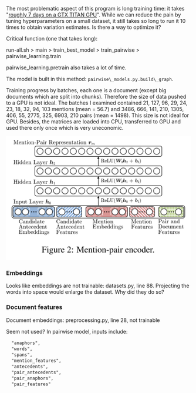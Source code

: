 The most problematic aspect of this program is long training time: it takes
"[roughly 7 days on a GTX TITAN GPU](https://github.com/clarkkev/deep-coref)".
While we can reduce the pain by tuning hyperparameters on a small dataset,
it still takes so long to run it 10 times to obtain variation estimates.
Is there a way to optimize it?

Critical function (one that takes long):

run-all.sh > main > train\_best\_model > train\_pairwise > pairwise\_learning.train

pairwise\_learning.pretrain also takes a lot of time.

The model is built in this method: `pairwise\_models.py.build\_graph`.

Training progress by batches, each one is a document (except big documents
which are split into chunks). Therefore the size of data pushed to a GPU is not
ideal. The batches I examined contained 21, 127, 96, 29, 24, 23, 18, 32, 94, 103
mentions (mean = 56.7) and 3486, 666, 141, 210, 1305, 406, 55, 2775, 325, 6903, 210
pairs (mean = 1498). This size is not ideal for GPU. Besides, the matrices are
loaded into CPU, transferred to GPU and used there only once which is very
uneconomic. 

![Architecture and features](architecture.png)

### Embeddings

Looks like embeddings are not trainable: datasets.py, line 88. Projecting
the words into space would enlarge the dataset. Why did they do so?

### Document features

Document embeddings: preprocessing.py, line 28, not trainable

Seem not used? In pairwise model, inputs include:

      "anaphors",
      "words",
      "spans",
      "mention_features",
      "antecedents",
      "pair_antecedents",
      "pair_anaphors",
      "pair_features"
